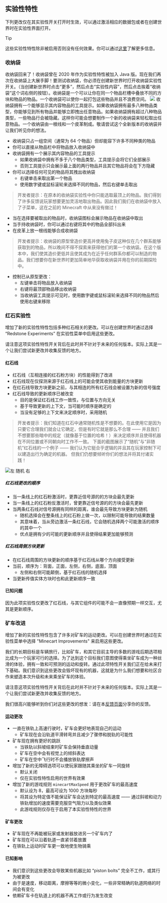 ## 实验性特性
下列更改仅在其实验性开关打开时生效，可以通过激活相应的数据包或者在创建世界时在实验性界面打开。
>[!TIP]
> 这些实验性特性除非被启用否则没有任何效果。你可以通过[这里](https://www.minecraft.net/en-us/article/testing-new-minecraft-features/feature-toggles-java-edition)了解更多信息。

### 收纳袋
收纳袋回来了！收纳袋曾在 2020 年作为实验性特性被加入 Java 版。现在我们再次在收纳袋上大展手脚！要测试收纳袋，你必须在创建新世界时打开收纳袋实验性开关。（当创建新世界时点击“更多”，然后点击“实验性内容”，然后点击挨着“收纳袋”这个词右侧的按钮）。收纳袋是一个可以让你在同一个物品栏槽中叠放不同的方块和物品的物品。一个收纳袋可以使你一起打包这些物品并且不浪费空间。
![](https://image.stapxs.cn/i/2024/08/16/bundle_before_after_image-1.jpg)
收纳袋拥有一个能够显示其内容物品的工具提示。如果收纳袋拥有最多八种物品类型，你能够见到所有物品并能够立即拽出任意物品。如果收纳袋拥有超过八种物品类型，一些物品行会被隐藏。这样你可能会想要制作一个新的收纳袋来轻松取出任意物品。一个收纳袋由一根线和一个皮革制成。敬请尝试这个全新版本的收纳袋并让我们听见你的想法。

* 收纳袋只占一组空间（通常为 64 个物品）但却能容下许多不同种类的物品
* 你可以直接从物品栏中将物品放入收纳袋中
* 收纳袋拥有一个展示其内容物品的工具提示
    * 如果收纳袋中拥有不多于八个物品类型，工具提示会将它们全部展示
    * 否则工具提示只会展示最上面的两行物品并且其它物品将会在下方隐藏
* 你可以选择任何可见的物品将其拽出收纳袋
    * 右键单击来取出第一个物品
    * 使用数字键或鼠标滚轮来选择不同的物品，然后右键单击取出

> 开发者提示：在原本的收纳袋实验性中你只能选取最顶上的物品。我们得到了许多反馈说玩家想要更加灵活地取出物品。因此我们我们在收纳袋中放入了子菜单，这在之前的 Minecraft 中从来没有做过！

* 当在选择要被取出的物品时，收纳袋图标会展示物品在收纳袋中取出
* 当手持收纳袋时，你可以通过右键将其中的物品全部抖出来
* 在皮革上放一根线能够合成收纳袋

> 开发者提示：收纳袋的原型曾造价更高并使用兔子皮这种仅在几个群系能够获取到的物品，所以晚间不得不探索来获得他们的第一个收纳袋。在这个版本中，我们使其造价更低并且使其成为在近乎任何群系你都可以制造的物品。我们想要你在新世界时更加简单地华获取收纳袋并用在你的前期探险中。

* 控制已从原型更改：
    * 左键单击将物品放入收纳袋
    * 右键将最顶部物品移出收纳袋
    * 当收纳袋工具提示可见时，使用数字键或鼠标滚轮来选择不同的物品然后使用右键来移除

### 红石实验性
增加了新的实验性特性包括多种红石相关的更改。可以在创建世界时通过选择 “Redstone Experiments” 在实验性菜单中启用这些更改。

请注意这项实验性特性开关背后在此时并不针对于未来的任何版本。实际上其是一个让我们尝试新更改并收集反馈的地方。

#### 红石线
* 红石线（互相连接的红石粉方块）的性能得到了改进
* 红石线现在仅探测来源于红石线上的可能会使其收到能量的方块更新
* 在红石线导致方块更新之前，与其相连的所有红石线会被设置为新的信号强度
* 红石线导致的更新顺序已被改变
    * 目的是保证红石线工作一致性，与位置与方向无关
    * 基于导致更新的上下文，当可能时顺序是确定的
    * 当没有足够的上下文来决定顺序时，采用随机

> 开发者提示：我们知道在红石中通常随机性是不想要的。在此使用它是因为只要它合理我们就会让它确定，但是有时它就是那么不合理 —— 并且我们不想要那些暗中的规定（就像基于位置的哈希！）来决定顺序并且使得机器在不同位置或不同朝向时工作不一致。
> 下面的截图展示了“随机”与“非随机”红石线的一个例子 —— 我们认为它挺合乎逻辑的并且其在玩家控制下可以建造出行为确定的机器。
> 但我们仍想要倾听你们的想法并将其付诸实践！

![](https://image.stapxs.cn/i/2024/08/16/redstone-1.jpg "左 随机 右")
##### 红石线更改的顺序
* 当一条线上的红石粉激活时，更靠近信号源的的方块会最先更新
* 当一条线上的红石粉反激活时，曾更靠近信号源的的方块会最先更新
* 当两条红石线对信号源拥有同样的距离，谁会最先导致方块更新为随机
    * 随机选择会在整条线上的红石粉上做一次，以限制可能导致的结果数量
    * 其意味着，当从旁边激活一条红石线，它会随机选择两个可能激活的顺序的其中一个
    * 优点是拥有少的可能的更新顺序并且使得结果更加能够预测

##### 红石线周侧方块更新
* 在红石线周围的方块更新的顺序基于红石线从哪个方向接受更新
* 当前，顺序为：背面，正面，左侧，右侧，底面，顶面
    * 左侧和右侧可能颠倒，基于红石线的随机选择
* 当更新传值实体方块时也和此更新顺序一致

#### 已知问题
因为此项实验性仅更改了红石线，与其它组件的可能不会一直像预期一样交互，尤其是更新顺序。

### 矿车改进
增加了新的实验性特性包含了许多对矿车的运动更改。可以在创建世界时通过在实验性菜单中选择 "Minecart Improvements" 来启用这些更改。

我们的长期目标是车辆旅行，比如矿车，和其它目前主导的多数的游戏后期选项相比成为一个玩家可行的选择。为了达到这个目标我们意图使得乘坐矿车成为一种丝滑的体验，拥有一致和可预测的运动和旋转。通过此项特性开关我们正在给未来打下基础。我们意识到这些更改会毁坏现有的机器，这就是为什么我们想要和社区合作来塑造本次升级和未来乘坐矿车的体验。

请注意这项实验性特性开关背后在此时并不针对于未来的任何版本。实际上其是一个让我们尝试新更改并收集反馈的地方。

我们很高兴能够听到你们对这些更改的想发：请在本[反馈页面](https://aka.ms/fbcarts)分享你的反馈。

#### 运动更改
* 一直在铁轨上高速行驶时，矿车会更好地表现自己的运动
    * 矿车现在会沿轨道平滑转弯并且减少了骤停和脱轨的可能性
* 矿车现在拥有更好的跳跃
    * 当铁轨以斜坡结束时矿车会保持垂直动量
    * 矿车在空中会有视觉上的倾斜表达
    * 矿车在空中飞行时不会播放铁轨摩擦声
* 增加了新的无障碍选项可以使玩家跟随其乘坐的矿车一同旋转
    * 默认关闭
    * 仅在实验性特性启用的世界有效果
* 增加了新的游戏规则 `minecartMaxSpeed` 用于更改矿车的最高速度
    * 默认设为 8，最高可设为 1000 方块每秒
    * 将其设为特定值不能保证矿车会达到特定的最高速度 —— 通过斜坡和动力铁轨增加的速度需要克服空气阻力以及类似效果
    * 此游戏规则仅存在于启用了本实验性特性的世界

#### 矿车更改
* 矿车现在不再能被玩家或发射器放进另一个矿车内了
* 矿车现在可以沿着轨道一直紧邻着放置
* 在铁轨上运动时矿车更一致地使生物骑乘

#### 已知影响
* 我们意识到这些更改会导致某些机器比如 “piston bolts” 完全不工作，或其行为被更改
* 由于是速度，移动距离，摩擦等等的微小变化，一些非常精确的轨道网络的时间会有变化
* 依赖矿车卡在轨道上的机器不再工作或行为发生改变